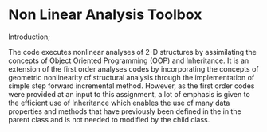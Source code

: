 # Non Linear Analysis Toolbox

Introduction;

The code executes nonlinear analyses of 2-D structures by assimilating the concepts of Object Oriented Programming (OOP) and Inheritance. It is an extension of the first order analyses codes by incorporating the concepts of geometric nonlinearity of structural analysis through the implementation of simple step forward incremental method. However, as the first order codes were provided at an input to this assignment, a lot of emphasis is given to the efficient use of Inheritance which enables the use of many data properties and methods that have previously been defined in the in the parent class and is not needed to modified by the child class.

